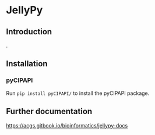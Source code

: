 # JellyPy

## Introduction
.

## Installation

### pyCIPAPI
Run `pip install pyCIPAPI/` to install the pyCIPAPI package.

## Further documentation
https://acgs.gitbook.io/bioinformatics/jellypy-docs
